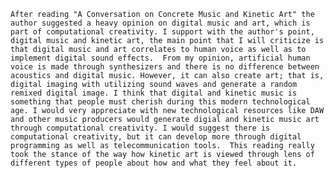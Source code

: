 
	After reading "A Conversation on Concrete Music and Kinetic Art" the author suggested a heavy opinion on digital music and art, which is part of computational creativity. I support with the author's point, digital music and kinetic art, the main point that I will criticize is that digital music and art correlates to human voice as well as to implement digital sound effects.  From my opinion, artificial human voice is made through synthesizers and there is no difference between acoustics and digital music. However, it can also create art; that is, digital imaging with utilizing sound waves and generate a random remixed digital image. I think that digital and kinetic music is something that people must cherish during this modern technological age. I would very appreciate with new technological resources like DAW and other music producers would generate digial and kinetic music art through computational creativity. I would suggest there is computational creativity, but it can develop more through digital programming as well as telecommunication tools.  This reading really took the stance of the way how kinetic art is viewed through lens of different types of people about how and what they feel about it.

